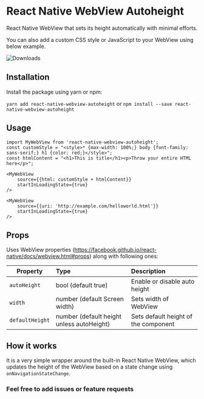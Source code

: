 # React Native WebView Autoheight
React Native WebView that sets its height automatically with minimal efforts.

You can also add a custom CSS style or JavaScript to your WebView using below example.



![Downloads](https://nodei.co/npm/react-native-webview-autoheight.png?downloads=true&stars=true)



## Installation

Install the package using yarn or npm:

```yarn add react-native-webview-autoheight``` or  ```npm install --save react-native-webview-autoheight```

## Usage

```
import MyWebView from 'react-native-webview-autoheight';
const customStyle = "<style>* {max-width: 100%;} body {font-family: sans-serif;} h1 {color: red;}</style>";
const htmlContent = "<h1>This is title</h1><p>Throw your entire HTML here</p>";

<MyWebView
    source={{html: customStyle + htmlContent}}
    startInLoadingState={true}
/>
```

```
<MyWebView
    source={{uri: 'http://example.com/helloworld.html'}}
    startInLoadingState={true}
/>
```


## Props
Uses WebView properties (https://facebook.github.io/react-native/docs/webview.html#props) along with following ones:

 Property                                |                   Type                   | Description                           |
| --------------------------------------- | :-------------------------------------- | :--------------------------------------- |
| `autoHeight`                                | bool (default true)           | Enable or disable auto height             |
| `width`                                |number (default Screen width)           | Sets width of WebView             |
| `defaultHeight`                                |number (default height unless autoHeight)           | Sets default height of the component             |


## How it works
It is a very simple wrapper around the built-in React Native WebView, which updates the height of the WebView based on a state change using `onNavigationStateChange`.


### Feel free to add issues or feature requests

